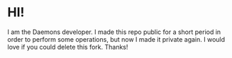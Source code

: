 # HI!

I am the Daemons developer. I made this repo public for a short period in order to perform some operations, but now I made it private again. I would love if you could delete this fork. Thanks!
